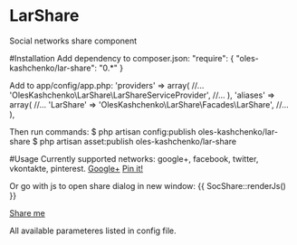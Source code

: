 # LarShare
Social networks share component

#Installation
Add dependency to composer.json:
"require": {
    "oles-kashchenko/lar-share": "0.*"
}

Add to app/config/app.php:
'providers' => array(
//...
    'OlesKashchenko\LarShare\LarShareServiceProvider',
//...
),
'aliases' => array(
//...
    'LarShare' => 'OlesKashchenko\LarShare\Facades\LarShare',
//...
),

Then run commands:
$ php artisan config:publish oles-kashchenko/lar-share
$ php artisan asset:publish oles-kashchenko/lar-share

#Usage
Currently supported networks: google+, facebook, twitter, vkontakte, pinterest.
<a href="{{ SocShare::gplus()->getUrl() }}" target="_blank">Google+</a>
<a href="{{ SocShare::pinterest(['media' => asset('/img/pin.png'), 'description' => 'oh hai'])->getUrl() }}" target="_blank">Pin it!</a>

Or go with js to open share dialog in new window:
{{ SocShare::renderJs() }}

<a onclick="{{ SocShare::vk()->getJs() }}" href="javascript:void(0);">Share me</a>

All available parameteres listed in config file.
